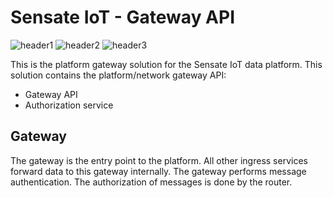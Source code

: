 # Sensate IoT - Gateway API

![header1] ![header2] ![header3]

This is the platform gateway solution for the Sensate IoT data platform. This
solution contains the platform/network gateway API:

- Gateway API
- Authorization service

## Gateway

The gateway is the entry point to the platform. All other ingress services forward
data to this gateway internally. The gateway performs message authentication. The
authorization of messages is done by the router.

[header1]: https://github.com/sensate-iot/platform-gateway/workflows/Docker/badge.svg "Docker Build"
[header2]: https://github.com/sensate-iot/platform-gateway/workflows/Format%20check/badge.svg ".NET format"
[header3]: https://img.shields.io/badge/version-v1.0.1-informational "Sensate IoT version"
